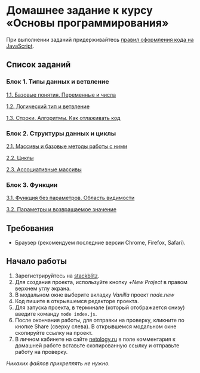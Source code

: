 # Домашнее задание к курсу «Основы программирования»

При выполнении заданий придерживайтесь [правил оформления кода на JavaScript](./codestyle.md).

## Список заданий

### Блок 1. Типы данных и ветвление

[1.1. Базовые понятия. Переменные и числа](./1.1_variables)

[1.2. Логический тип и ветвление](./1.2_if_and_boolean)

[1.3. Строки. Алгоритмы. Как отлаживать код](./1.3_strings_and_debug)

### Блок 2. Структуры данных и циклы

[2.1. Массивы и базовые методы работы с ними](./2.1_array/)

[2.2. Циклы](./2.2_cycles/)

[2.3. Ассоциативные массивы](./2.3_associative_arrays)

### Блок 3. Функции

[3.1. Функция без параметров. Область видимости](./3.1_function_no_args)

[3.2. Параметры и возвращаемое значение](./3.2_function_params_returns/)

## Требования

- Браузер (рекомендуем последние версии Chrome, Firefox, Safari).

## Начало работы

1. Зарегистрируйтесь на [stackblitz](https://stackblitz.com/).
2. Для создания проекта, используйте кнопку *+New Project* в правом верхнем углу экрана.
4. В модальном окне выберите вкладку *Vanilla* проект *node.new*
5. Код пишите в открывшемся редакторе проекта.
6. Для запуска проекта, в терминале (который отображается снизу) введите команду `node index.js`.
7. После окончания работы, для отправки на проверку, кликните по кнопке Share (сверху слева). В открывшемся модальном окне скопируйте ссылку на проект.
8. В личном кабинете на сайте [netology.ru](http://netology.ru/) в поле комментария к домашней работе вставьте скопированную ссылку и отправьте работу на проверку.

_Никаких файлов прикреплять не нужно._
